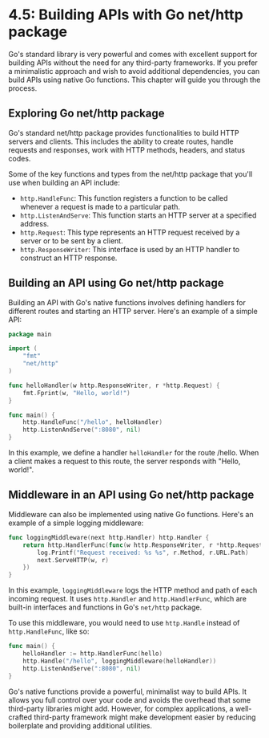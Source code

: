 # 4.5: Building APIs with Go net/http package

Go's standard library is very powerful and comes with excellent support for building APIs without the need for any third-party frameworks. If you prefer a minimalistic approach and wish to avoid additional dependencies, you can build APIs using native Go functions. This chapter will guide you through the process.

## Exploring Go net/http package

Go's standard net/http package provides functionalities to build HTTP servers and clients. This includes the ability to create routes, handle requests and responses, work with HTTP methods, headers, and status codes.

Some of the key functions and types from the net/http package that you'll use when building an API include:
- `http.HandleFunc`: This function registers a function to be called whenever a request is made to a particular path.
- `http.ListenAndServe`: This function starts an HTTP server at a specified address.
- `http.Request`: This type represents an HTTP request received by a server or to be sent by a client.
- `http.ResponseWriter`: This interface is used by an HTTP handler to construct an HTTP response.

## Building an API using Go net/http package

Building an API with Go's native functions involves defining handlers for different routes and starting an HTTP server. Here's an example of a simple API:

```go
package main

import (
	"fmt"
	"net/http"
)

func helloHandler(w http.ResponseWriter, r *http.Request) {
	fmt.Fprint(w, "Hello, world!")
}

func main() {
	http.HandleFunc("/hello", helloHandler)
	http.ListenAndServe(":8080", nil)
}
```

In this example, we define a handler `helloHandler` for the route /hello. When a client makes a request to this route, the server responds with "Hello, world!".

## Middleware in an API using Go net/http package

Middleware can also be implemented using native Go functions. Here's an example of a simple logging middleware:

```go
func loggingMiddleware(next http.Handler) http.Handler {
	return http.HandlerFunc(func(w http.ResponseWriter, r *http.Request) {
		log.Printf("Request received: %s %s", r.Method, r.URL.Path)
		next.ServeHTTP(w, r)
	})
}
```

In this example, `loggingMiddleware` logs the HTTP method and path of each incoming request. It uses `http.Handler` and `http.HandlerFunc`, which are built-in interfaces and functions in Go's `net/http` package.

To use this middleware, you would need to use `http.Handle` instead of `http.HandleFunc`, like so:

```go
func main() {
	helloHandler := http.HandlerFunc(hello)
	http.Handle("/hello", loggingMiddleware(helloHandler))
	http.ListenAndServe(":8080", nil)
}
```

Go's native functions provide a powerful, minimalist way to build APIs. It allows you full control over your code and avoids the overhead that some third-party libraries might add. However, for complex applications, a well-crafted third-party framework might make development easier by reducing boilerplate and providing additional utilities.